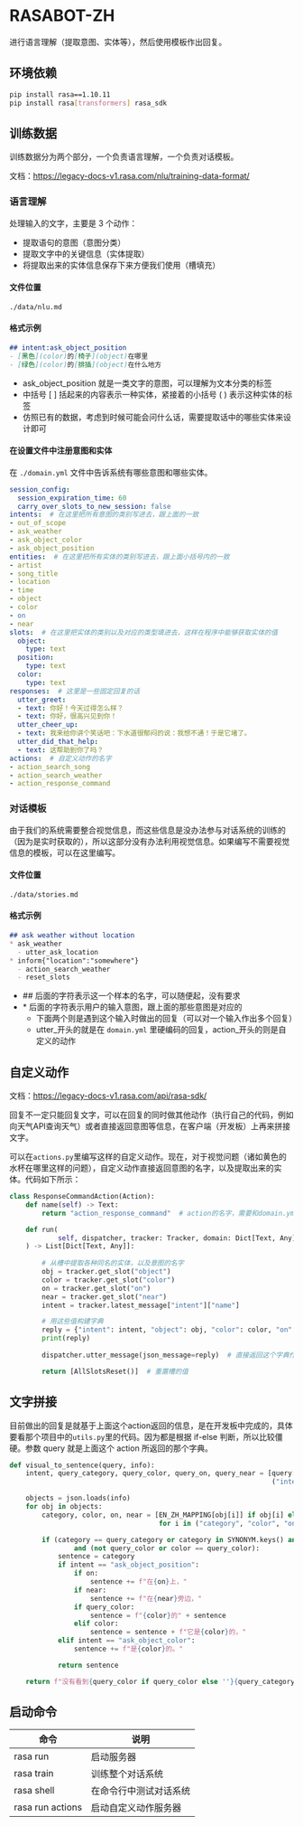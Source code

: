  # RASABOT-ZH

进行语言理解（提取意图、实体等），然后使用模板作出回复。

## 环境依赖

```bash
pip install rasa==1.10.11
pip install rasa[transformers] rasa_sdk
```

## 训练数据

训练数据分为两个部分，一个负责语言理解，一个负责对话模板。

文档：https://legacy-docs-v1.rasa.com/nlu/training-data-format/

### 语言理解

处理输入的文字，主要是 3 个动作：

+ 提取语句的意图（意图分类）
+ 提取文字中的关键信息（实体提取）
+ 将提取出来的实体信息保存下来方便我们使用（槽填充）

#### 文件位置

`./data/nlu.md`

#### 格式示例

```markdown
## intent:ask_object_position
- [黑色](color)的[椅子](object)在哪里
- [绿色](color)的[排插](object)在什么地方
```

+ ask_object_position 就是一类文字的意图，可以理解为文本分类的标签
+ 中括号 \[ \] 括起来的内容表示一种实体，紧接着的小括号 \( \) 表示这种实体的标签
+ 仿照已有的数据，考虑到时候可能会问什么话，需要提取话中的哪些实体来设计即可

#### 在设置文件中注册意图和实体

在 `./domain.yml` 文件中告诉系统有哪些意图和哪些实体。

```yaml
session_config:
  session_expiration_time: 60
  carry_over_slots_to_new_session: false
intents:  # 在这里把所有意图的类别写进去，跟上面的一致
- out_of_scope
- ask_weather
- ask_object_color
- ask_object_position
entities:  # 在这里把所有实体的类别写进去，跟上面小括号内的一致
- artist
- song_title
- location
- time
- object
- color
- on
- near
slots:  # 在这里把实体的类别以及对应的类型填进去，这样在程序中能够获取实体的值
  object:
    type: text
  position:
    type: text
  color:
    type: text
responses:  # 这里是一些固定回复的话
  utter_greet:
  - text: 你好！今天过得怎么样？
  - text: 你好，很高兴见到你！
  utter_cheer_up:
  - text: 我来给你讲个笑话吧：下水道很郁闷的说：我想不通！于是它堵了。
  utter_did_that_help:
  - text: 这帮助到你了吗？
actions:  # 自定义动作的名字
- action_search_song
- action_search_weather
- action_response_command
```

### 对话模板

由于我们的系统需要整合视觉信息，而这些信息是没办法参与对话系统的训练的（因为是实时获取的），所以这部分没有办法利用视觉信息。如果编写不需要视觉信息的模板，可以在这里编写。

#### 文件位置

`./data/stories.md`

#### 格式示例

```markdown
## ask weather without location
* ask_weather
  - utter_ask_location
* inform{"location":"somewhere"}
  - action_search_weather
  - reset_slots  
```

+ \#\# 后面的字符表示这一个样本的名字，可以随便起，没有要求
+ \* 后面的字符表示用户的输入意图，跟上面的那些意图是对应的
  + 下面两个则是遇到这个输入时做出的回复（可以对一个输入作出多个回复）
  + utter\_开头的就是在 `domain.yml` 里硬编码的回复，action\_开头的则是自定义的动作

## 自定义动作

文档：https://legacy-docs-v1.rasa.com/api/rasa-sdk/

回复不一定只能回复文字，可以在回复的同时做其他动作（执行自己的代码，例如向天气API查询天气）或者直接返回意图等信息，在客户端（开发板）上再来拼接文字。

可以在`actions.py`里编写这样的自定义动作。现在，对于视觉问题（诸如黄色的水杯在哪里这样的问题），自定义动作直接返回意图的名字，以及提取出来的实体。代码如下所示：

```python
class ResponseCommandAction(Action):
    def name(self) -> Text:
        return "action_response_command"  # action的名字，需要和domain.yml中的一致

    def run(
            self, dispatcher, tracker: Tracker, domain: Dict[Text, Any]
    ) -> List[Dict[Text, Any]]:
        
        # 从槽中提取各种同名的实体，以及意图的名字
        obj = tracker.get_slot("object")
        color = tracker.get_slot("color")
        on = tracker.get_slot("on")
        near = tracker.get_slot("near")
        intent = tracker.latest_message["intent"]["name"]

        # 用这些值构建字典
        reply = {"intent": intent, "object": obj, "color": color, "on": on, "near": near}
        print(reply)
        
        dispatcher.utter_message(json_message=reply)  # 直接返回这个字典作为回复

        return [AllSlotsReset()]  # 重置槽的值
```

## 文字拼接

目前做出的回复是就基于上面这个action返回的信息，是在开发板中完成的，具体要看那个项目中的`utils.py`里的代码。因为都是根据 if-else 判断，所以比较僵硬。参数 query 就是上面这个 action 所返回的那个字典。

```python
def visual_to_sentence(query, info):
    intent, query_category, query_color, query_on, query_near = [query[i] for i in
                                                                 ("intent", "object", "color", "on", "near")]

    objects = json.loads(info)
    for obj in objects:
        category, color, on, near = [EN_ZH_MAPPING[obj[i]] if obj[i] else None
                                     for i in ("category", "color", "on", "near")]

        if (category == query_category or category in SYNONYM.keys() and query_category in SYNONYM[category]) \
                and (not query_color or color == query_color):
            sentence = category
            if intent == "ask_object_position":
                if on:
                    sentence += f"在{on}上，"
                if near:
                    sentence += f"在{near}旁边，"
                if query_color:
                    sentence = f"{color}的" + sentence
                elif color:
                    sentence = sentence + f"它是{color}的，"
            elif intent == "ask_object_color":
                sentence += f"是{color}的。"

            return sentence

    return f"没有看到{query_color if query_color else ''}{query_category}。"
```

## 启动命令

| 命令             | 说明                   |
| ---------------- | ---------------------- |
| rasa run         | 启动服务器             |
| rasa train       | 训练整个对话系统       |
| rasa shell       | 在命令行中测试对话系统 |
| rasa run actions | 启动自定义动作服务器   |
